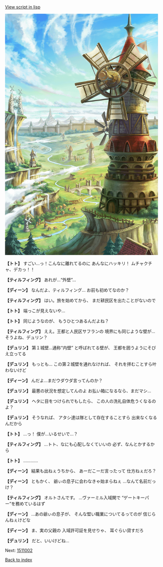 [View script in lisp](../scripts/1510902.txt)

![005_Windmill.png](../images/backgrounds/005_Windmill.png)

**【トト】**
すごい…っ！こんなに離れてるのに
あんなにハッキリ！
ムチャクチャ、デカっ！！

**【ティルフィング】**
あれが…“外壁”…

**【ディーン】**
なんだよ、ティルフィング…
お前も初めてなのか？

**【ティルフィング】**
はい。旅を始めてから、
まだ耕民区を出たことがないので

**【トト】**
端っこが見えないや…

**【トト】**
同じようなのが、
もうひとつあるんだよね？

**【ティルフィング】**
ええ。王都と人民区サフランの
境界にも同じような壁が…
そうよね、デュリン？

**【デュリン】**
第１城壁…通称“内壁”
と呼ばれてる壁が、
王都を囲うようにそびえ立ってる

**【デュリン】**
もっとも…
この第２城壁を通れなければ、
それを拝むことすら叶わないけど

**【ディーン】**
んだよ…まだウダウダ言ってんのか？

**【デュリン】**
最悪の状況を想定してんのよ
お払い箱になるなら、まだマシ…

**【デュリン】**
ヘタに目をつけられでもしたら、
この人の洗礼自体危うくなるのよ？

**【デュリン】**
そうなれば、
アタシ達は隊として存在することすら
出来なくなるんだから

**【トト】**
…っ！
僕が…いるせいで…？

**【ティルフィング】**
…トト、なにも心配しなくていいの
必ず、なんとかするから

**【トト】**
…………

**【ディーン】**
結果も出ねぇうちから、
あーだこーだ言ったって
仕方ねぇだろ？

**【ディーン】**
ともかく、
爺ぃの息子に会わなきゃ始まらねぇ
…なんて名前だっけ？

**【ティルフィング】**
オルトさんです。
…ヴァーミル入域関で
“ゲートキーパー”を務めているはず

**【ディーン】**
…あの爺ぃの息子が、
そんな堅い職業についてるってのが
信じらんねぇけどな

**【ディーン】**
ま、実の父親の
入域許可証を見せりゃ、
耳ぐらい貸すだろ

**【デュリン】**
だと、いいけどね…

Next: [1511002](1511002.md)

[Back to index](index.md)
